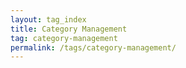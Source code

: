 ```yaml
---
layout: tag_index
title: Category Management
tag: category-management
permalink: /tags/category-management/
---
```

